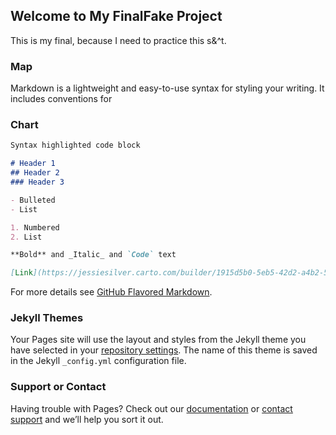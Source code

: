 ## Welcome to My FinalFake Project

This is my final, because I need to practice this s&^t.

### Map

Markdown is a lightweight and easy-to-use syntax for styling your writing. It includes conventions for


### Chart



```markdown
Syntax highlighted code block

# Header 1
## Header 2
### Header 3

- Bulleted
- List

1. Numbered
2. List

**Bold** and _Italic_ and `Code` text

[Link](https://jessiesilver.carto.com/builder/1915d5b0-5eb5-42d2-a4b2-5c2c14c16cbc/embed) and ![Image](src)
```

For more details see [GitHub Flavored Markdown](https://guides.github.com/features/mastering-markdown/).

### Jekyll Themes

Your Pages site will use the layout and styles from the Jekyll theme you have selected in your [repository settings](https://github.com/jessiesilver/finalfake/settings). The name of this theme is saved in the Jekyll `_config.yml` configuration file.

### Support or Contact

Having trouble with Pages? Check out our [documentation](https://help.github.com/categories/github-pages-basics/) or [contact support](https://github.com/contact) and we’ll help you sort it out.
